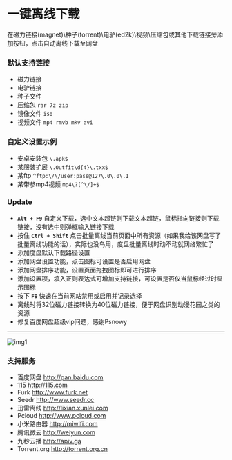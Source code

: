 一键离线下载
=
在磁力链接(magnet)\种子(torrent)\电驴(ed2k)\视频\压缩包或其他下载链接旁添加按钮，点击自动离线下载至网盘

### 默认支持链接
* 磁力链接
* 电驴链接
* 种子文件
* 压缩包 `rar 7z zip`
* 镜像文件 `iso`
* 视频文件 `mp4 rmvb mkv avi`

### 自定义设置示例
* 安卓安装包 `\.apk$`
* 某服装扩展 `\.Outfit\d{4}\.txx$`
* 某ftp `^ftp:\/\/user:pass@127\.0\.0\.1`
* 某带参mp4视频 `mp4\?[^\/]+$`

### Update
 - **`Alt + F9`** 自定义下载，选中文本超链则下载文本超链，鼠标指向链接则下载链接，没有选中则弹框输入链接下载
 - 按住 **`Ctrl + Shift`** 点击批量离线当前页面中所有资源（如果我给该网盘写了批量离线功能的话），实际也没鸟用，度盘批量离线时动不动就网络繁忙了
 - 添加度盘默认下载路径设置
 - 添加网盘设置功能，点击图标可设置是否启用网盘
 - 添加网盘排序功能，设置页面拖拽图标即可进行排序
 - 添加设置项，填入正则表达式可增加支持链接，可设置是否仅当鼠标经过时显示图标
 - 按下 **`F9`** 快速在当前网站禁用或启用并记录选择
 - 离线时将32位磁力链接转换为40位磁力链接，便于网盘识别动漫花园之类的资源
 - 修复百度网盘超级vip问题，感谢Psnowy

---
![img1](https://greasyfork.org/system/screenshots/screenshots/000/005/431/original/GIF1.gif?1476097920)

### 支持服务
* 百度网盘 http://pan.baidu.com
* 115 http://115.com
* Furk http://www.furk.net
* Seedr http://www.seedr.cc
* 迅雷离线 http://lixian.xunlei.com
* Pcloud http://www.pcloud.com
* 小米路由器 http://miwifi.com
* 腾讯微云 http://weiyun.com
* 九秒云播 http://apiv.ga
* Torrent.org http://torrent.org.cn
